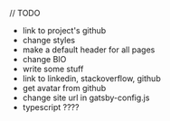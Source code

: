 // TODO
* link to project's github 
* change styles
* make a default header for all pages
* change BIO
* write some stuff
* link to linkedin, stackoverflow, github
* get avatar from github
* change site url in gatsby-config.js
* typescript ????